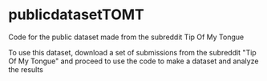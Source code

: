 # publicdatasetTOMT
Code for the public dataset made from the subreddit Tip Of My Tongue

To use this dataset, download a set of submissions from the subreddit "Tip Of My Tongue" and proceed to use the code to make a dataset and analyze the results
